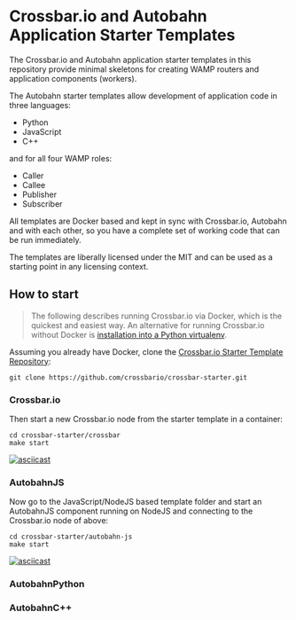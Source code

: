 # Crossbar.io and Autobahn Application Starter Templates

The Crossbar.io and Autobahn application starter templates in this repository provide minimal skeletons for creating WAMP routers and application components (workers).

The Autobahn starter templates allow development of application code in three languages:

* Python
* JavaScript
* C++

and for all four WAMP roles:

* Caller
* Callee
* Publisher
* Subscriber

All templates are Docker based and kept in sync with Crossbar.io, Autobahn and with each other, so you have a complete set of working code that can be run immediately.

The templates are liberally licensed under the MIT and can be used as a starting point in any licensing context.


## How to start

> The following describes running Crossbar.io via Docker, which is the quickest and easiest way. An alternative for running Crossbar.io without Docker is [installation into a Python virtualenv](http://asciinema.org/a/e9jpon411vb7w82c7fpikha6d
).

Assuming you already have Docker, clone the [Crossbar.io Starter Template Repository](https://github.com/crossbario/crossbar-starter):

```console
git clone https://github.com/crossbario/crossbar-starter.git
```

### Crossbar.io

Then start a new Crossbar.io node from the starter template in a container:

```console
cd crossbar-starter/crossbar
make start
```

[![asciicast](https://asciinema.org/a/6ufqm00z2xmdb3xdnrrzf4es7.png)](https://asciinema.org/a/6ufqm00z2xmdb3xdnrrzf4es7)


### AutobahnJS

Now go to the JavaScript/NodeJS based template folder and start an AutobahnJS component running on NodeJS and connecting to the Crossbar.io node of above:

```console
cd crossbar-starter/autobahn-js
make start
```

[![asciicast](https://asciinema.org/a/5bd3oco61umd4to8qxfixzbh4.png)](https://asciinema.org/a/5bd3oco61umd4to8qxfixzbh4)


### AutobahnPython

### AutobahnC++
